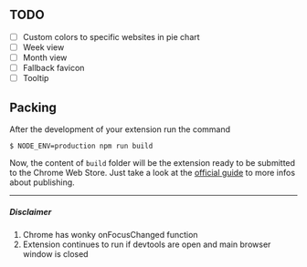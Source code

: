 ## TODO
 - [ ] Custom colors to specific websites in pie chart
 - [ ] Week view
 - [ ] Month view
 - [ ] Fallback favicon
 - [ ] Tooltip

## Packing

After the development of your extension run the command

```
$ NODE_ENV=production npm run build
```

Now, the content of `build` folder will be the extension ready to be submitted to the Chrome Web Store. Just take a look at the [official guide](https://developer.chrome.com/webstore/publish) to more infos about publishing.

---

##### Disclaimer
1. Chrome has wonky onFocusChanged function
2. Extension continues to run if devtools are open and main browser window is closed 